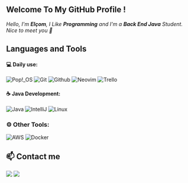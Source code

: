 ## Welcome To My GitHub Profile !

*Hello, I'm **Elçom**, I Like **Programming** and I'm a **Back End Java** Student.*<br/>
*Nice to meet you 👋*


## Languages and Tools

#### 💻 Daily use:
![Pop!_OS](https://img.shields.io/badge/-Pop!__OS-black?style=for-the-badge&logo=popos)
![Git](https://img.shields.io/badge/-Git-black?style=for-the-badge&logo=Git)
![Github](https://img.shields.io/badge/-Github-black?style=for-the-badge&logo=Github)
![Neovim](https://img.shields.io/badge/-Neovim-black?style=for-the-badge&logo=Neovim)
![Trello](https://img.shields.io/badge/-Trello-black?style=for-the-badge&logo=Trello&logoColor=blue)


#### ☕️ Java Development:
![Java](https://img.shields.io/badge/-Java-black?style=for-the-badge&logo=java)
![IntelliJ](https://img.shields.io/badge/-Intellij-black?style=for-the-badge&logo=intellij-idea)
![Linux](https://img.shields.io/badge/-Linux-black?style=for-the-badge&logo=Linux)

### ⚙️ Other Tools:
![AWS](https://img.shields.io/badge/-AWS-black?style=for-the-badge&logo=Amazon-AWS&logoColor=yellow)
![Docker](https://img.shields.io/badge/-Docker-black?style=for-the-badge&logo=Docker)

## 📫 Contact me
<a href="https://www.linkedin.com/in/elcom-junior/" target="_blank"><img src="https://img.shields.io/badge/-Linkedin-black?style=for-the-badge&logo=Linkedin&logoColor=blue" /></a>
<a href="mailto:elcomj31@gmail.com"><img src="https://img.shields.io/badge/-Gmail-black?style=for-the-badge&logo=Gmail" /></a>
